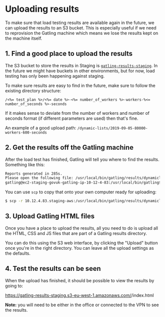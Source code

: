 # Uploading results

To make sure that load testing results are available again in the future, we
can upload the results to an S3 bucket. This is especially useful if we need to
reprovision the Gatling machine which means we lose the results kept on the
machine itself.

## 1. Find a good place to upload the results

The S3 bucket to store the results in Staging is
[`gatling-results-staging`][bucket]. In the future we might have buckets in
other environments, but for now, load testing has only been happening against
staging.

[bucket]: https://s3.console.aws.amazon.com/s3/buckets/gatling-results-staging/?region=eu-west-2&tab=overview

To make sure results are easy to find in the future, make sure to follow the
existing directory structure:

```erb
/<%= test_plan %>/<%= date %>-<%= number_of_workers %>-workers-%<= number_of_seconds %>-seconds
```

If it makes sense to deviate from the number of workers and number of seconds
format (if different parameters are used) then that's fine.

An example of a good upload path:
`/dynamic-lists/2019-09-05-80000-workers-600-seconds`

## 2. Get the results off the Gatling machine

After the load test has finished, Gatling will tell you where to find the
results. Something like this:

```sh
Reports generated in 285s.
Please open the following file: /usr/local/bin/gatling/results/dynamiclists-20190906091551610/index.html
gatling@ec2-staging-govuk-gatling-ip-10-12-4-83:/usr/local/bin/gatling$
```

You can use `scp` to copy that onto your own computer ready for uploading:

```sh
$ scp -r 10.12.4.83.staging-aws:/usr/local/bin/gatling/results/dynamiclists-20190906091551610 ~/Downloads
```

## 3. Upload Gatling HTML files

Once you have a place to upload the results, all you need to do is upload all
the HTML, CSS and JS files that are part of a Gatling results directory.

You can do this using the S3 web interface, by clicking the "Upload" button
once you're in the right directory. You can leave all the upload settings as
the defaults.

## 4. Test the results can be seen

When the upload has finished, it should be possible to view the results by
going to:

https://gatling-results-staging.s3-eu-west-1.amazonaws.com/<directory>/index.html

**Note:** you will need to be either in the office or connected to the VPN to
see the results.
